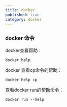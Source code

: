 ```yaml
---
title: docker
published: true
category: docker
---
```


### docker 命令
docker查看帮助：
```shell script
docker help
```
docker 查看cp命令的帮助：
```shell script
docker help cp
```
查看docker run的帮助命令：
```shell script
docker run --help
```
